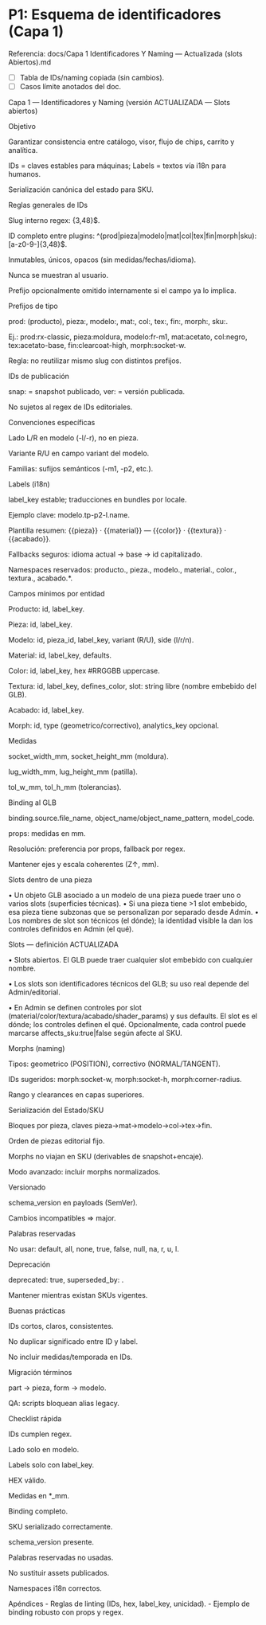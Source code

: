 # P1: Esquema de identificadores (Capa 1)

Referencia: docs/Capa 1 Identificadores Y Naming — Actualizada (slots Abiertos).md

- [ ] Tabla de IDs/naming copiada (sin cambios).
- [ ] Casos límite anotados del doc.

Capa 1 — Identificadores y Naming (versión ACTUALIZADA — Slots abiertos)

Objetivo

Garantizar consistencia entre catálogo, visor, flujo de chips, carrito y analítica.

IDs = claves estables para máquinas; Labels = textos vía i18n para humanos.

Serialización canónica del estado para SKU.

Reglas generales de IDs

Slug interno regex: {3,48}$.

ID completo entre plugins: ^(prod|pieza|modelo|mat|col|tex|fin|morph|sku):\[a-z0-9-]{3,48}$.

Inmutables, únicos, opacos (sin medidas/fechas/idioma).

Nunca se muestran al usuario.

Prefijo opcionalmente omitido internamente si el campo ya lo implica.

Prefijos de tipo

prod: (producto), pieza:, modelo:, mat:, col:, tex:, fin:, morph:, sku:.

Ej.: prod:rx-classic, pieza:moldura, modelo:fr-m1, mat:acetato, col:negro, tex:acetato-base, fin:clearcoat-high, morph:socket-w.

Regla: no reutilizar mismo slug con distintos prefijos.

IDs de publicación

snap: = snapshot publicado, ver: = versión publicada.

No sujetos al regex de IDs editoriales.

Convenciones específicas

Lado L/R en modelo (-l/-r), no en pieza.

Variante R/U en campo variant del modelo.

Familias: sufijos semánticos (-m1, -p2, etc.).

Labels (i18n)

label_key estable; traducciones en bundles por locale.

Ejemplo clave: modelo.tp-p2-l.name.

Plantilla resumen: {{pieza}} · {{material}} — {{color}} · {{textura}} · {{acabado}}.

Fallbacks seguros: idioma actual → base → id capitalizado.

Namespaces reservados: producto., pieza., modelo., material., color., textura., acabado.*.

Campos mínimos por entidad

Producto: id, label_key.

Pieza: id, label_key.

Modelo: id, pieza_id, label_key, variant (R/U), side (l/r/n).

Material: id, label_key, defaults.

Color: id, label_key, hex #RRGGBB uppercase.

Textura: id, label_key, defines_color, slot: string libre (nombre embebido del GLB).

Acabado: id, label_key.

Morph: id, type (geometrico/correctivo), analytics_key opcional.

Medidas

socket_width_mm, socket_height_mm (moldura).

lug_width_mm, lug_height_mm (patilla).

tol_w_mm, tol_h_mm (tolerancias).

Binding al GLB

binding.source.file_name, object_name/object_name_pattern, model_code.

props: medidas en mm.

Resolución: preferencia por props, fallback por regex.

Mantener ejes y escala coherentes (Z↑, mm).

Slots dentro de una pieza

• Un objeto GLB asociado a un modelo de una pieza puede traer uno o varios slots (superficies técnicas). • Si una pieza tiene >1 slot embebido, esa pieza tiene subzonas que se personalizan por separado desde Admin. • Los nombres de slot son técnicos (el dónde); la identidad visible la dan los controles definidos en Admin (el qué).

Slots — definición ACTUALIZADA

• Slots abiertos. El GLB puede traer cualquier slot embebido con cualquier nombre.

• Los slots son identificadores técnicos del GLB; su uso real depende del Admin/editorial.

• En Admin se definen controles por slot (material/color/textura/acabado/shader_params) y sus defaults. El slot es el dónde; los controles definen el qué. Opcionalmente, cada control puede marcarse affects_sku:true|false según afecte al SKU.

Morphs (naming)

Tipos: geometrico (POSITION), correctivo (NORMAL/TANGENT).

IDs sugeridos: morph:socket-w, morph:socket-h, morph:corner-radius.

Rango y clearances en capas superiores.

Serialización del Estado/SKU

Bloques por pieza, claves pieza→mat→modelo→col→tex→fin.

Orden de piezas editorial fijo.

Morphs no viajan en SKU (derivables de snapshot+encaje).

Modo avanzado: incluir morphs normalizados.

Versionado

schema_version en payloads (SemVer).

Cambios incompatibles ⇒ major.

Palabras reservadas

No usar: default, all, none, true, false, null, na, r, u, l.

Deprecación

deprecated: true, superseded_by: .

Mantener mientras existan SKUs vigentes.

Buenas prácticas

IDs cortos, claros, consistentes.

No duplicar significado entre ID y label.

No incluir medidas/temporada en IDs.

Migración términos

part → pieza, form → modelo.

QA: scripts bloquean alias legacy.

Checklist rápida

IDs cumplen regex.

Lado solo en modelo.

Labels solo con label_key.

HEX válido.

Medidas en *_mm.

Binding completo.

SKU serializado correctamente.

schema_version presente.

Palabras reservadas no usadas.

No sustituir assets publicados.

Namespaces i18n correctos.

Apéndices - Reglas de linting (IDs, hex, label_key, unicidad). - Ejemplo de binding robusto con props y regex.
